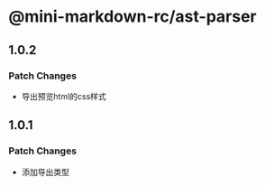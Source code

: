 # @mini-markdown-rc/ast-parser

## 1.0.2

### Patch Changes

- 导出预览html的css样式

## 1.0.1

### Patch Changes

- 添加导出类型
